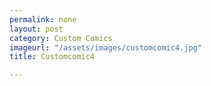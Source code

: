 ```yaml
---
permalink: none
layout: post
category: Custom Comics
imageurl: "/assets/images/customcomic4.jpg"
title: Customcomic4

---
```

